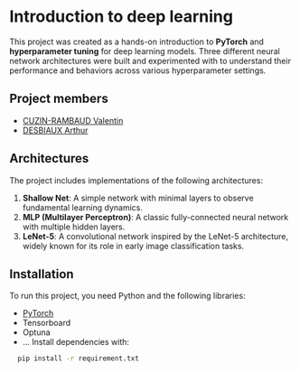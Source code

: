 # Introduction to deep learning

This project was created as a hands-on introduction to **PyTorch** and **hyperparameter tuning** for deep learning models. Three different neural network architectures were built and experimented with to understand their performance and behaviors across various hyperparameter settings.

## Project members
- [CUZIN-RAMBAUD Valentin](https://github.com/valentincuzin)
- [DESBIAUX Arthur](https://github.com/adesbx)

## Architectures

The project includes implementations of the following architectures:

1. **Shallow Net**: A simple network with minimal layers to observe fundamental learning dynamics.
2. **MLP (Multilayer Perceptron)**: A classic fully-connected neural network with multiple hidden layers.
3. **LeNet-5**: A convolutional network inspired by the LeNet-5 architecture, widely known for its role in early image classification tasks.

## Installation

To run this project, you need Python and the following libraries:
- [PyTorch](https://pytorch.org/get-started/locally/)
- Tensorboard
- Optuna
- ...
Install dependencies with:
```bash
  pip install -r requirement.txt
```
